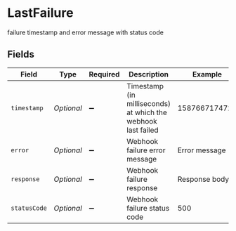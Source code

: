 # LastFailure

failure timestamp and error message with status code


## Fields

| Field                                                        | Type                                                         | Required                                                     | Description                                                  | Example                                                      |
| ------------------------------------------------------------ | ------------------------------------------------------------ | ------------------------------------------------------------ | ------------------------------------------------------------ | ------------------------------------------------------------ |
| `timestamp`                                                  | *Optional<Double>*                                           | :heavy_minus_sign:                                           | Timestamp (in milliseconds) at which the webhook last failed | 1587667174725                                                |
| `error`                                                      | *Optional<String>*                                           | :heavy_minus_sign:                                           | Webhook failure error message                                | Error message                                                |
| `response`                                                   | *Optional<String>*                                           | :heavy_minus_sign:                                           | Webhook failure response                                     | Response body                                                |
| `statusCode`                                                 | *Optional<Double>*                                           | :heavy_minus_sign:                                           | Webhook failure status code                                  | 500                                                          |